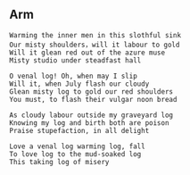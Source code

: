 ## Arm
    Warming the inner men in this slothful sink
    Our misty shoulders，will it labour to gold
    Will it glean red out of the azure muse
    Misty studio under steadfast hall

    O venal log! Oh, when may I slip
    Will it, when July flash our cloudy
    Glean misty log to gold our red shoulders
    You must, to flash their vulgar noon bread

    As cloudy labour outside my graveyard log
    Knowing my log and birth both are poison
    Praise stupefaction, in all delight

    Love a venal log warming log, fall
    To love log to the mud-soaked log
    This taking log of misery
